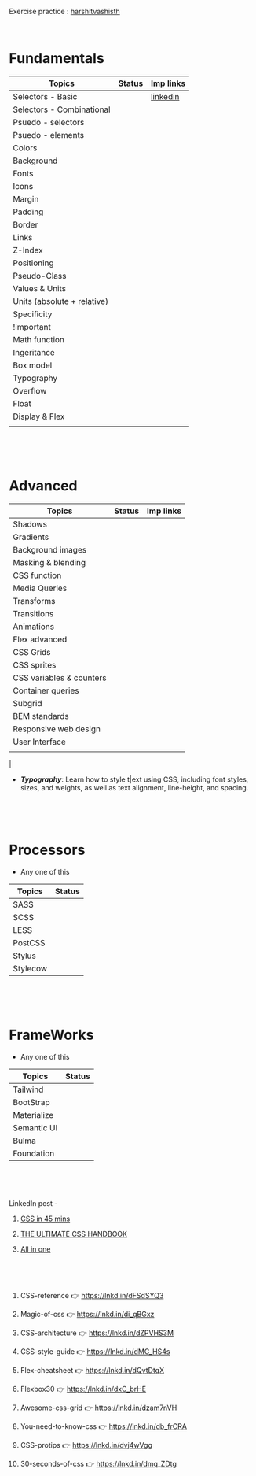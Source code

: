 Exercise practice : [harshitvashisth](https://www.youtube.com/watch?v=luAkR9VaLcw&list=PLwgFb6VsUj_mtXvKDupqdWB2JBiek8YPB)

&nbsp;

# Fundamentals

| Topics                      | Status | Imp links                                                                                                                                                    |
| --------------------------- | ------ | ------------------------------------------------------------------------------------------------------------------------------------------------------------ |
| Selectors - Basic           |        | [linkedin](https://www.linkedin.com/posts/sajidcurious_css-selector-cheatsheet-activity-7052966153236713473-ErYF?utm_source=share&utm_medium=member_desktop) |
| Selectors - Combinational   |        |                                                                                                                                                              |
| Psuedo - selectors          |        |                                                                                                                                                              |
| Psuedo - elements           |        |                                                                                                                                                              |
| Colors                      |        |                                                                                                                                                              |
| Background                  |        |                                                                                                                                                              |
| Fonts                       |        |                                                                                                                                                              |
| Icons                       |        |                                                                                                                                                              |
| Margin                      |        |                                                                                                                                                              |
| Padding                     |        |                                                                                                                                                              |
| Border                      |        |                                                                                                                                                              |
| Links                       |        |                                                                                                                                                              |
| Z-Index                     |        |                                                                                                                                                              |
| Positioning                 |        |                                                                                                                                                              |
| Pseudo-Class                |        |                                                                                                                                                              |
| Values & Units              |        |                                                                                                                                                              |
| Units (absolute + relative) |        |                                                                                                                                                              |
| Specificity                 |        |                                                                                                                                                              |
| !important                  |        |                                                                                                                                                              |
| Math function               |        |                                                                                                                                                              |
| Ingeritance                 |        |                                                                                                                                                              |
| Box model                   |        |                                                                                                                                                              |
| Typography                  |        |                                                                                                                                                              |
| Overflow                    |        |                                                                                                                                                              |
| Float                       |        |                                                                                                                                                              |
| Display & Flex              |        |                                                                                                                                                              |
|                             |        |                                                                                                                                                              |

&nbsp;

&nbsp;

# Advanced

| Topics                   | Status | Imp links |
| ------------------------ | ------ | --------- |
| Shadows                  |        |           |
| Gradients                |        |           |
| Background images        |        |           |
| Masking & blending       |        |           |
| CSS function             |        |           |
| Media Queries            |        |           |
| Transforms               |        |           |
| Transitions              |        |           |
| Animations               |        |           |
| Flex advanced            |        |           |
| CSS Grids                |        |           |
| CSS sprites              |        |           |
| CSS variables & counters |        |           |
| Container queries        |        |           |
| Subgrid                  |        |           |
| BEM standards            |        |           |
| Responsive web design    |        |           |
| User Interface           |        |           |
|                          |        |           |

|

- **_Typography_**: Learn how to style t|ext using CSS, including font styles, sizes, and weights, as well as text alignment, line-height, and spacing.

&nbsp;

&nbsp;

# Processors

- Any one of this

| Topics   | Status |
| -------- | ------ |
| SASS     |        |
| SCSS     |        |
| LESS     |        |
| PostCSS  |        |
| Stylus   |        |
| Stylecow |        |

&nbsp;

&nbsp;

# FrameWorks

- Any one of this

| Topics      | Status |
| ----------- | ------ |
| Tailwind    |        |
| BootStrap   |        |
| Materialize |        |
| Semantic UI |        |
| Bulma       |        |
| Foundation  |        |

&nbsp;

&nbsp;

LinkedIn post -

1. [CSS in 45 mins](https://www.linkedin.com/posts/mohammed-wajid-69639a254_complete-css-guide-for-beginners-activity-7044502476858826752-994j?utm_source=share&utm_medium=member_desktop)

2. [THE ULTIMATE CSS HANDBOOK](https://www.linkedin.com/posts/mohammed-wajid-69639a254_the-ultimate-css-handbook-activity-7052961392638783489-lkgH?utm_source=share&utm_medium=member_desktop)

3. [All in one](https://www.linkedin.com/posts/kiran-kanwar-r-b7129022a_css-cheat-sheet-activity-7029777722868412416-qkje?utm_source=share&utm_medium=member_desktop)

&nbsp;

&nbsp;

1. CSS-reference
   👉 https://lnkd.in/dFSdSYQ3

2. Magic-of-css
   👉 https://lnkd.in/di_qBGxz

3. CSS-architecture
   👉 https://lnkd.in/dZPVHS3M

4. CSS-style-guide
   👉 https://lnkd.in/dMC_HS4s

5. Flex-cheatsheet
   👉 https://lnkd.in/dQytDtqX

6. Flexbox30
   👉 https://lnkd.in/dxC_brHE

7. Awesome-css-grid
   👉 https://lnkd.in/dzam7nVH

8. You-need-to-know-css
   👉 https://lnkd.in/db_frCRA

9. CSS-protips
   👉 https://lnkd.in/dvj4wVgg

10. 30-seconds-of-css
    👉 https://lnkd.in/dmq_ZDtg
